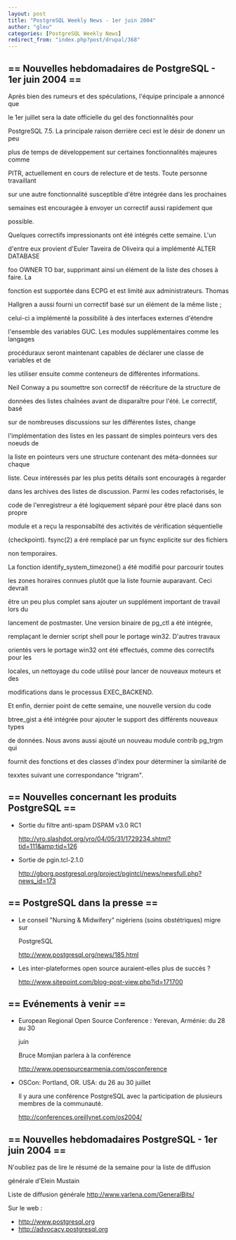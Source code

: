 ```yaml
---
layout: post
title: "PostgreSQL Weekly News - 1er juin 2004"
author: "gleu"
categories: [PostgreSQL Weekly News]
redirect_from: "index.php?post/drupal/368"
---
```



<h2>== Nouvelles hebdomadaires de PostgreSQL - 1er juin 2004 ==</h2>

<p>Après bien des rumeurs et des spéculations, l'équipe principale a annoncé que

le 1er juillet sera la date officielle du gel des fonctionnalités pour

PostgreSQL 7.5. La principale raison derrière ceci est le désir de donenr un peu

plus de temps de développement sur certaines fonctionnalités majeures comme

PITR, actuellement en cours de relecture et de tests. Toute personne travaillant

sur une autre fonctionnalité susceptible d'être intégrée dans les prochaines

semaines est encouragée à envoyer un correctif aussi rapidement que

possible.

</p>

<p>Quelques correctifs impressionants ont été intégrés cette semaine. L'un

d'entre eux provient d'Euler Taveira de Oliveira qui a implémenté ALTER DATABASE

foo OWNER TO bar, supprimant ainsi un élément de la liste des choses à faire. La

fonction est supportée dans ECPG et est limité aux administrateurs. Thomas

Hallgren a aussi fourni un correctif basé sur un élément de la même liste&nbsp;;

celui-ci a implémenté la possibilité à des interfaces externes d'étendre

l'ensemble des variables GUC. Les modules supplémentaires comme les langages

procéduraux seront maintenant capables de déclarer une classe de variables et de

les utiliser ensuite comme conteneurs de différentes informations.</p>

<p>Neil Conway a pu soumettre son correctif de réécriture de la structure de

données des listes chaînées avant de disparaître pour l'été. Le correctif, basé

sur de nombreuses discussions sur les différentes listes, change

l'implémentation des listes en les passant de simples pointeurs vers des noeuds de

la liste en pointeurs vers une structure contenant des méta-données sur chaque

liste. Ceux intéressés par les plus petits détails sont encouragés à regarder

dans les archives des listes de discussion. Parmi les codes refactorisés, le

code de l'enregistreur a été logiquement séparé pour être placé dans son propre

module et a reçu la responsabilté des activités de vérification séquentielle

(checkpoint). fsync(2) a éré remplacé par un fsync explicite sur des fichiers

non temporaires.</p>

<p>La fonction identify_system_timezone() a été modifié pour parcourir toutes

les zones horaires connues plutôt que la liste fournie auparavant. Ceci devrait

être un peu plus complet sans ajouter un supplément important de travail lors du

lancement de postmaster. Une version binaire de pg_ctl a été intégrée,

remplaçant le dernier script shell pour le portage win32. D'autres travaux

orientés vers le portage win32 ont été effectués, comme des correctifs pour les

locales, un nettoyage du code utilisé pour lancer de nouveaux moteurs et des

modifications dans le processus EXEC_BACKEND.</p>

<p>Et enfin, dernier point de cette semaine, une nouvelle version du code

btree_gist a été intégrée pour ajouter le support des différents nouveaux types

de données. Nous avons aussi ajouté un nouveau module contrib pg_trgm qui

fournit des fonctions et des classes d'index pour déterminer la similarité de

texxtes suivant une correspondance "trigram".</p>

<!--more-->


<h2>== Nouvelles concernant les produits PostgreSQL ==</h2>

<ul>

<li>Sortie du filtre anti-spam DSPAM v3.0 RC1<br />

<a href="http://yro.slashdot.org/yro/04/05/31/1729234.shtml?tid=111&amp;tid=126">

http://yro.slashdot.org/yro/04/05/31/1729234.shtml?tid=111&amp;tid=126</a></li>

<li>Sortie de pgin.tcl-2.1.0<br />

<a href="http://gborg.postgresql.org/project/pgintcl/news/newsfull.php?news_id=173">

http://gborg.postgresql.org/project/pgintcl/news/newsfull.php?news_id=173</a></li>

</ul>

<h2>== PostgreSQL dans la presse ==</h2>

<ul>

<li>Le conseil "Nursing &amp; Midwifery" nigériens (soins obstétriques) migre sur

PostgreSQL<br />

<a href="http://www.postgresql.org/news/185.html">http://www.postgresql.org/news/185.html</a></li>

<li>Les inter-plateformes open source auraient-elles plus de succès&nbsp;?<br />

<a href="http://www.sitepoint.com/blog-post-view.php?id=171700">

http://www.sitepoint.com/blog-post-view.php?id=171700</a></li>

</ul>

<h2>== Evénements à venir ==</h2>

<ul>

<li>European Regional Open Source Conference : Yerevan, Arménie: du 28 au 30

juin<br />

Bruce Momjian parlera à la conférence<br />

<a href="http://www.opensourcearmenia.com/osconference">http://www.opensourcearmenia.com/osconference</a></li>

<li>OSCon: Portland, OR. USA: du 26 au 30 juillet<br />

Il y aura une conférence PostgreSQL avec la participation de plusieurs membres de la communauté.<br />

<a href="http://conferences.oreillynet.com/os2004/">http://conferences.oreillynet.com/os2004/</a></li>

</ul>

<h2>== Nouvelles hebdomadaires PostgreSQL - 1er juin 2004 ==</h2>

<p>N'oubliez pas de lire le résumé de la semaine pour la liste de diffusion

générale d'Elein Mustain</p>

<p>Liste de diffusion générale <a href="http://www.varlena.com/GeneralBits/">http://www.varlena.com/GeneralBits/</a>

</p>

<p>Sur le web :

</p>

<ul>

<li><a href="http://www.postgresql.org">http://www.postgresql.org</a></li>

<li><a href="http://advocacy.postgresql.org">http://advocacy.postgresql.org</a></li>

</ul>